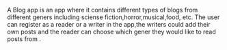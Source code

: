 A Blog app is an app where it contains different types of blogs from different geners including sciense fiction,horror,musical,food, etc.
The user can register as a reader or a writer in the app,the writers could add their own posts and the reader can choose  which gener they would like to read posts from .
